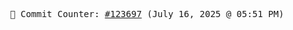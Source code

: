 <p align="center">
    <samp>
        📮 Commit Counter: <a href="https://github.com/Javascript-void0/Javascript-void0/commits/main">#123697</a> (July 16, 2025 @ 05:51 PM)
    </samp>
</p>